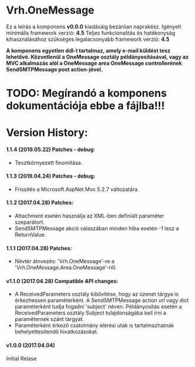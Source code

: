 # Vrh.OneMessage
Ez a leírás a komponens **v0.0.0** kiadásáig bezáróan naprakész.
Igényelt minimális framework verzió: **4.5**
Teljes funkcionalitás és hatékonyság kihasználásához szükséges legalacsonyabb framework verzió: **4.5**

**A komponens egyetlen ddl-t tartalmaz, amely e-mail küldést tesz lehetővé.
Közvetlenül a OneMessage osztály példányosításával,
vagy az MVC alkalmazás alól a OneMessage area OneMessage controllerének 
SendSMTPMessage post action-jével.**

# TODO: Megírandó a komponens dokumentációja ebbe a fájlba!!!

# Version History:

#### 1.1.4 (2019.05.22) Patches - debug:
- Tesztkörnyezett finomítása.

#### 1.1.3 (2019.04.24) Patches - debug:
- Frissítés a Microsoft.AspNet.Mvc 5.2.7 változatára.

#### 1.1.2 (2017.04.28) Patches:
- Attachment esetén használja az XML-ben definiált paraméter szeparátort.
- SendSMTPMessage akció válaszában minden hiba esetén -1 lesz a ReturnValue.

#### 1.1.1 (2017.04.28) Patches:
- Névtér átnvezés: 'Vrh.OneMessage'-re a 'Vrh.OneMessage.Area.OneMessage'-ről.

#### v1.1.0 (2017.04.28) Compatible API changes:
- A ReceivedParameters osztály kibővítése, hogy az üzenet tárgya is érkezhessen
paraméterként. A SendSMTPMessage action url vagy dict paraméterként tudja 
fogadni 'subject' néven. Példányosítás esetén a ReceivedParameters osztály 
Subject tulajdonságába kell írni a paraméternek szánt tárgyat.
- Paraméterként érkező csatolmány elérési utak is tartalmazhatnak
behelyettesítendő hivatkozásokat.

#### v1.0.0 (2017.04.04) 
Initial Relase